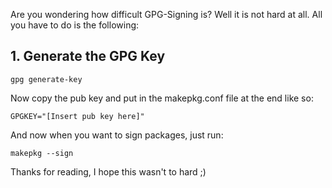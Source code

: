 Are you wondering how difficult GPG-Signing is? Well it is not hard at all. All you have to do is the following:

## 1. Generate the GPG Key

```
gpg generate-key
``` 

Now copy the pub key and put in the makepkg.conf file at the end like so:

```
GPGKEY="[Insert pub key here]"
```

And now when you want to sign packages, just run:

```
makepkg --sign
```

Thanks for reading, I hope this wasn't to hard ;)
